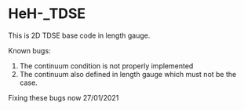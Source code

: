 # HeH-_TDSE

This is 2D TDSE base code in length gauge.

Known bugs:

1. The continuum condition is not properly implemented
2. The continuum also defined in length gauge which must not be the case.

Fixing these bugs now 27/01/2021
